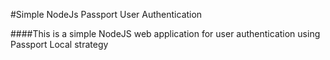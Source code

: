 #Simple NodeJs Passport User Authentication

####This is a simple NodeJS web application for user authentication using Passport Local strategy
